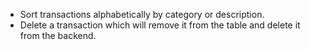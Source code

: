 - Sort transactions alphabetically by category or description.
- Delete a transaction which will remove it from the table and delete it from the backend.
